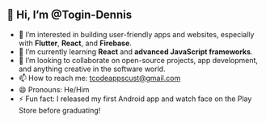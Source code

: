 ## 👋 Hi, I’m @Togin-Dennis

- 👀 I’m interested in building user-friendly apps and websites, especially with **Flutter**, **React**, and **Firebase**.
- 🌱 I’m currently learning **React** and **advanced JavaScript frameworks**.
- 💞️ I’m looking to collaborate on open-source projects, app development, and anything creative in the software world.
- 📫 How to reach me: [tcodeappscust@gmail.com](mailto:tcodeappscust@gmail.com)
- 😄 Pronouns: He/Him
- ⚡ Fun fact: I released my first Android app and watch face on the Play Store before graduating!
